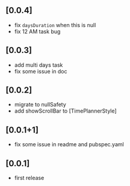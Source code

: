## [0.0.4] 
* fix `daysDuration` when this is null
* fix 12 AM task bug

## [0.0.3] 
* add multi days task
* fix some issue in doc

## [0.0.2] 
* migrate to nullSafety
* add showScrollBar to [TimePlannerStyle]

## [0.0.1+1] 
* fix some issue in readme and pubspec.yaml

## [0.0.1] 
* first release
